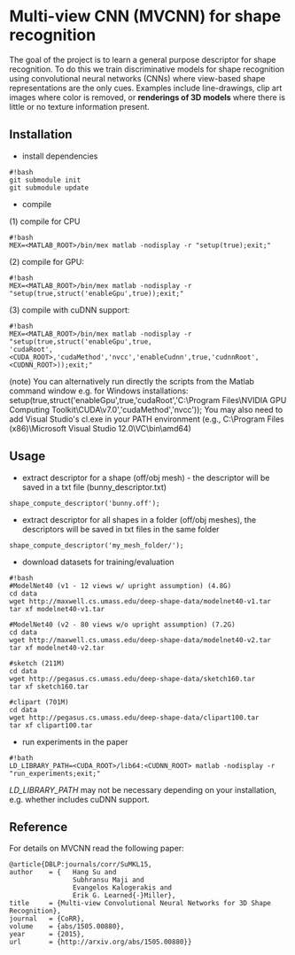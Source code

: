 # Multi-view CNN (MVCNN) for shape recognition

The goal of the project is to learn a general purpose descriptor for shape recognition. To do this we train discriminative models for shape recognition using convolutional neural networks (CNNs) where view-based shape representations are the only cues. Examples include line-drawings, clip art images where color is removed, or **renderings of 3D models** where there is little or no texture information present. 

## Installation

* install dependencies
``` 
#!bash
git submodule init
git submodule update
```

* compile

(1) compile for CPU
``` 
#!bash
MEX=<MATLAB_ROOT>/bin/mex matlab -nodisplay -r "setup(true);exit;"
```
(2) compile for GPU: 
``` 
#!bash
MEX=<MATLAB_ROOT>/bin/mex matlab -nodisplay -r "setup(true,struct('enableGpu',true));exit;"
```
(3) compile with cuDNN support: 
``` 
#!bash
MEX=<MATLAB_ROOT>/bin/mex matlab -nodisplay -r "setup(true,struct('enableGpu',true,
'cudaRoot',<CUDA_ROOT>,'cudaMethod','nvcc','enableCudnn',true,'cudnnRoot',<CUDNN_ROOT>));exit;"
```
(note) You can alternatively run directly the scripts from the Matlab command window e.g. for Windows installations:
setup(true,struct('enableGpu',true,'cudaRoot','C:\Program Files\NVIDIA GPU Computing Toolkit\CUDA\v7.0','cudaMethod','nvcc'));
You may also need to add Visual Studio's cl.exe in your PATH environment (e.g., C:\Program Files (x86)\Microsoft Visual Studio 12.0\VC\bin\amd64)

## Usage

* extract descriptor for a shape (off/obj mesh) - the descriptor will be saved in a txt file (bunny_descriptor.txt)

```
shape_compute_descriptor('bunny.off');
```

* extract descriptor for all shapes in a folder (off/obj meshes),  the descriptors will be saved in txt files in the same folder

```
shape_compute_descriptor('my_mesh_folder/');
```

* download datasets for training/evaluation

```
#!bash
#ModelNet40 (v1 - 12 views w/ upright assumption) (4.8G)
cd data
wget http://maxwell.cs.umass.edu/deep-shape-data/modelnet40-v1.tar
tar xf modelnet40-v1.tar

#ModelNet40 (v2 - 80 views w/o upright assumption) (7.2G)
cd data
wget http://maxwell.cs.umass.edu/deep-shape-data/modelnet40-v2.tar
tar xf modelnet40-v2.tar

#sketch (211M)
cd data
wget http://pegasus.cs.umass.edu/deep-shape-data/sketch160.tar
tar xf sketch160.tar

#clipart (701M)
cd data
wget http://pegasus.cs.umass.edu/deep-shape-data/clipart100.tar
tar xf clipart100.tar
```
* run experiments in the paper
```
#!bath
LD_LIBRARY_PATH=<CUDA_ROOT>/lib64:<CUDNN_ROOT> matlab -nodisplay -r "run_experiments;exit;"
```
*LD_LIBRARY_PATH* may not be necessary depending on your installation, e.g. whether includes cuDNN support. 

## Reference

For details on MVCNN read the following paper:

	@article{DBLP:journals/corr/SuMKL15,
  	author    = {	Hang Su and
               		Subhransu Maji and
               		Evangelos Kalogerakis and
               		Erik G. Learned{-}Miller},
  	title     = {Multi-view Convolutional Neural Networks for 3D Shape Recognition},
  	journal   = {CoRR},
  	volume    = {abs/1505.00880},
  	year      = {2015},
  	url       = {http://arxiv.org/abs/1505.00880}}
